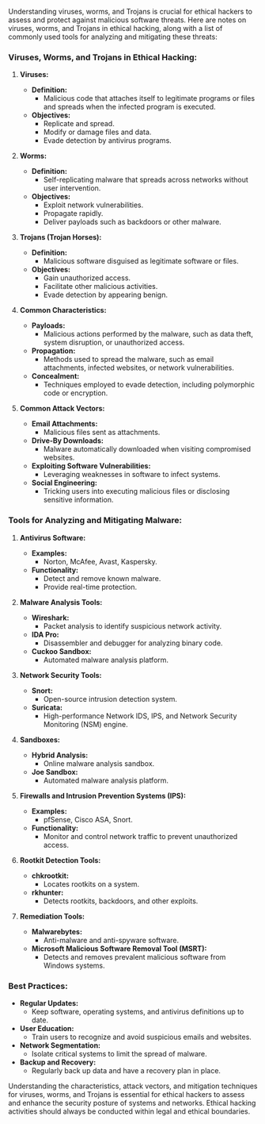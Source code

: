 Understanding viruses, worms, and Trojans is crucial for ethical hackers to assess and protect against malicious software threats. Here are notes on viruses, worms, and Trojans in ethical hacking, along with a list of commonly used tools for analyzing and mitigating these threats:

### Viruses, Worms, and Trojans in Ethical Hacking:

1. **Viruses:**
   - **Definition:**
     - Malicious code that attaches itself to legitimate programs or files and spreads when the infected program is executed.
   - **Objectives:**
     - Replicate and spread.
     - Modify or damage files and data.
     - Evade detection by antivirus programs.

2. **Worms:**
   - **Definition:**
     - Self-replicating malware that spreads across networks without user intervention.
   - **Objectives:**
     - Exploit network vulnerabilities.
     - Propagate rapidly.
     - Deliver payloads such as backdoors or other malware.

3. **Trojans (Trojan Horses):**
   - **Definition:**
     - Malicious software disguised as legitimate software or files.
   - **Objectives:**
     - Gain unauthorized access.
     - Facilitate other malicious activities.
     - Evade detection by appearing benign.

4. **Common Characteristics:**
   - **Payloads:**
     - Malicious actions performed by the malware, such as data theft, system disruption, or unauthorized access.
   - **Propagation:**
     - Methods used to spread the malware, such as email attachments, infected websites, or network vulnerabilities.
   - **Concealment:**
     - Techniques employed to evade detection, including polymorphic code or encryption.

5. **Common Attack Vectors:**
   - **Email Attachments:**
     - Malicious files sent as attachments.
   - **Drive-By Downloads:**
     - Malware automatically downloaded when visiting compromised websites.
   - **Exploiting Software Vulnerabilities:**
     - Leveraging weaknesses in software to infect systems.
   - **Social Engineering:**
     - Tricking users into executing malicious files or disclosing sensitive information.

### Tools for Analyzing and Mitigating Malware:

1. **Antivirus Software:**
   - **Examples:**
     - Norton, McAfee, Avast, Kaspersky.
   - **Functionality:**
     - Detect and remove known malware.
     - Provide real-time protection.

2. **Malware Analysis Tools:**
   - **Wireshark:**
     - Packet analysis to identify suspicious network activity.
   - **IDA Pro:**
     - Disassembler and debugger for analyzing binary code.
   - **Cuckoo Sandbox:**
     - Automated malware analysis platform.

3. **Network Security Tools:**
   - **Snort:**
     - Open-source intrusion detection system.
   - **Suricata:**
     - High-performance Network IDS, IPS, and Network Security Monitoring (NSM) engine.

4. **Sandboxes:**
   - **Hybrid Analysis:**
     - Online malware analysis sandbox.
   - **Joe Sandbox:**
     - Automated malware analysis platform.

5. **Firewalls and Intrusion Prevention Systems (IPS):**
   - **Examples:**
     - pfSense, Cisco ASA, Snort.
   - **Functionality:**
     - Monitor and control network traffic to prevent unauthorized access.

6. **Rootkit Detection Tools:**
   - **chkrootkit:**
     - Locates rootkits on a system.
   - **rkhunter:**
     - Detects rootkits, backdoors, and other exploits.

7. **Remediation Tools:**
   - **Malwarebytes:**
     - Anti-malware and anti-spyware software.
   - **Microsoft Malicious Software Removal Tool (MSRT):**
     - Detects and removes prevalent malicious software from Windows systems.

### Best Practices:

- **Regular Updates:**
  - Keep software, operating systems, and antivirus definitions up to date.
- **User Education:**
  - Train users to recognize and avoid suspicious emails and websites.
- **Network Segmentation:**
  - Isolate critical systems to limit the spread of malware.
- **Backup and Recovery:**
  - Regularly back up data and have a recovery plan in place.

Understanding the characteristics, attack vectors, and mitigation techniques for viruses, worms, and Trojans is essential for ethical hackers to assess and enhance the security posture of systems and networks. Ethical hacking activities should always be conducted within legal and ethical boundaries.
